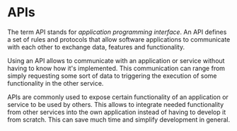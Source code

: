 # APIs

The term API stands for *application programming interface*. An API defines a set of rules and protocols that allow software applications to communicate with each other to exchange data, features and functionality.

Using an API allows to communicate with an application or service without having to know how it's implemented. This communication can range from simply requesting some sort of data to triggering the execution of some functionality in the other service.

APIs are commonly used to expose certain functionality of an application or service to be used by others. This allows to integrate needed functionality from other services into the own application instead of having to develop it from scratch. This can save much time and simplify development in general.